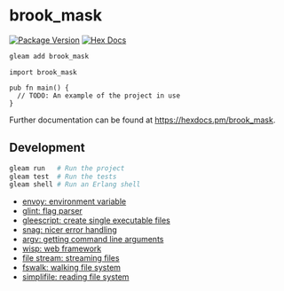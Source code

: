 # brook_mask

[![Package Version](https://img.shields.io/hexpm/v/brook_mask)](https://hex.pm/packages/brook_mask)
[![Hex Docs](https://img.shields.io/badge/hex-docs-ffaff3)](https://hexdocs.pm/brook_mask/)

```sh
gleam add brook_mask
```

```gleam
import brook_mask

pub fn main() {
  // TODO: An example of the project in use
}
```

Further documentation can be found at <https://hexdocs.pm/brook_mask>.

## Development

```sh
gleam run   # Run the project
gleam test  # Run the tests
gleam shell # Run an Erlang shell
```

- [envoy: environment variable](https://github.com/lpil/envoy)
- [glint: flag parser](https://github.com/TanklesXL/glint)
- [gleescript: create single executable files](https://github.com/lpil/gleescript)
- [snag: nicer error handling](https://github.com/lpil/snag)
- [argv: getting command line arguments](https://github.com/lpil/argv)
- [wisp: web framework](https://github.com/gleam-wisp/wisp)
- [file stream: streaming files](https://hexdocs.pm/file_streams/)
- [fswalk: walking file system](https://hexdocs.pm/fswalk/)
- [simplifile: reading file system](https://hexdocs.pm/simplifile/)
